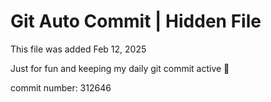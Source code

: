 # Git Auto Commit | Hidden File

This file was added Feb 12, 2025

Just for fun and keeping my daily git commit active 🤪

commit number: 312646
